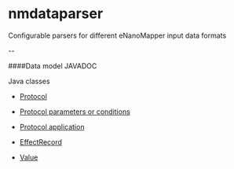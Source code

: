 nmdataparser
============

Configurable parsers for different eNanoMapper input data formats

--


####Data model JAVADOC 


Java classes

* [Protocol](http://ambit.uni-plovdiv.bg/downloads/ambit2/2.7.0-SNAPSHOT/apidocs/ambit2/base/data/study/Protocol.html)

* [Protocol parameters or conditions](http://ambit.uni-plovdiv.bg/downloads/ambit2/2.7.0-SNAPSHOT/apidocs/index.html?ambit2/base/data/study/Params.html) 

* [Protocol application](http://ambit.uni-plovdiv.bg/downloads/ambit2/2.7.0-SNAPSHOT/apidocs/ambit2/base/data/study/ProtocolApplication.html)

* [EffectRecord](http://ambit.uni-plovdiv.bg/downloads/ambit2/2.7.0-SNAPSHOT/apidocs/ambit2/base/data/study/EffectRecord.html)

* [Value](http://ambit.uni-plovdiv.bg/downloads/ambit2/2.7.0-SNAPSHOT/apidocs/ambit2/base/data/study/Value.html)

